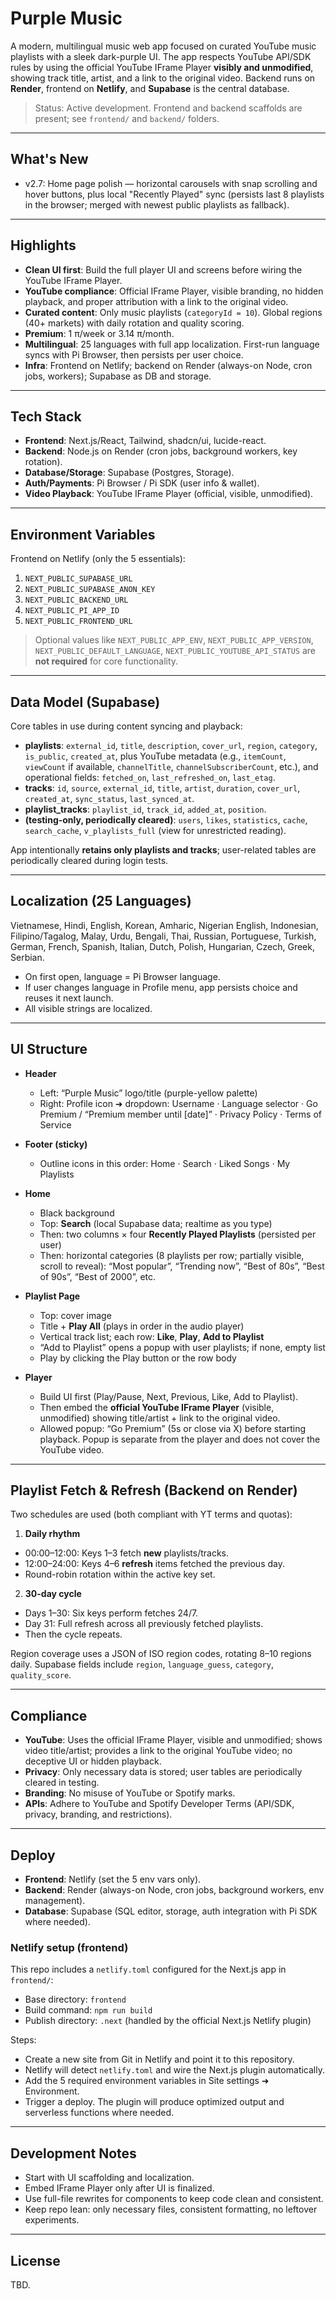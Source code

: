 # Purple Music

A modern, multilingual music web app focused on curated YouTube music playlists with a sleek dark-purple UI. The app respects YouTube API/SDK rules by using the official YouTube IFrame Player **visibly and unmodified**, showing track title, artist, and a link to the original video. Backend runs on **Render**, frontend on **Netlify**, and **Supabase** is the central database.

> Status: Active development. Frontend and backend scaffolds are present; see `frontend/` and `backend/` folders.

---

## What's New

- v2.7: Home page polish — horizontal carousels with snap scrolling and hover buttons, plus local "Recently Played" sync (persists last 8 playlists in the browser; merged with newest public playlists as fallback).

---

## Highlights

- **Clean UI first**: Build the full player UI and screens before wiring the YouTube IFrame Player.
- **YouTube compliance**: Official IFrame Player, visible branding, no hidden playback, and proper attribution with a link to the original video.
- **Curated content**: Only music playlists (`categoryId = 10`). Global regions (40+ markets) with daily rotation and quality scoring.
- **Premium**: 1 π/week or 3.14 π/month.
- **Multilingual**: 25 languages with full app localization. First-run language syncs with Pi Browser, then persists per user choice.
- **Infra**: Frontend on Netlify; backend on Render (always-on Node, cron jobs, workers); Supabase as DB and storage.

---

## Tech Stack

- **Frontend**: Next.js/React, Tailwind, shadcn/ui, lucide-react.
- **Backend**: Node.js on Render (cron jobs, background workers, key rotation).
- **Database/Storage**: Supabase (Postgres, Storage).
- **Auth/Payments**: Pi Browser / Pi SDK (user info & wallet).
- **Video Playback**: YouTube IFrame Player (official, visible, unmodified).

---

## Environment Variables

Frontend on Netlify (only the 5 essentials):
1. `NEXT_PUBLIC_SUPABASE_URL`
2. `NEXT_PUBLIC_SUPABASE_ANON_KEY`
3. `NEXT_PUBLIC_BACKEND_URL`
4. `NEXT_PUBLIC_PI_APP_ID`
5. `NEXT_PUBLIC_FRONTEND_URL`

> Optional values like `NEXT_PUBLIC_APP_ENV`, `NEXT_PUBLIC_APP_VERSION`, `NEXT_PUBLIC_DEFAULT_LANGUAGE`, `NEXT_PUBLIC_YOUTUBE_API_STATUS` are **not required** for core functionality.

---

## Data Model (Supabase)

Core tables in use during content syncing and playback:

- **playlists**: `external_id`, `title`, `description`, `cover_url`, `region`, `category`, `is_public`, `created_at`, plus YouTube metadata (e.g., `itemCount`, `viewCount` if available, `channelTitle`, `channelSubscriberCount`, etc.), and operational fields: `fetched_on`, `last_refreshed_on`, `last_etag`.
- **tracks**: `id`, `source`, `external_id`, `title`, `artist`, `duration`, `cover_url`, `created_at`, `sync_status`, `last_synced_at`.
- **playlist_tracks**: `playlist_id`, `track_id`, `added_at`, `position`.
- **(testing-only, periodically cleared)**: `users`, `likes`, `statistics`, `cache`, `search_cache`, `v_playlists_full` (view for unrestricted reading).

App intentionally **retains only playlists and tracks**; user-related tables are periodically cleared during login tests.

---

## Localization (25 Languages)

Vietnamese, Hindi, English, Korean, Amharic, Nigerian English, Indonesian, Filipino/Tagalog, Malay, Urdu, Bengali, Thai, Russian, Portuguese, Turkish, German, French, Spanish, Italian, Dutch, Polish, Hungarian, Czech, Greek, Serbian.

- On first open, language = Pi Browser language.
- If user changes language in Profile menu, app persists choice and reuses it next launch.
- All visible strings are localized.

---

## UI Structure

- **Header**  
	- Left: “Purple Music” logo/title (purple-yellow palette)  
	- Right: Profile icon ➜ dropdown: Username · Language selector · Go Premium / “Premium member until [date]” · Privacy Policy · Terms of Service

- **Footer (sticky)**  
	- Outline icons in this order: Home · Search · Liked Songs · My Playlists

- **Home**  
	- Black background  
	- Top: **Search** (local Supabase data; realtime as you type)  
	- Then: two columns × four **Recently Played Playlists** (persisted per user)  
	- Then: horizontal categories (8 playlists per row; partially visible, scroll to reveal): “Most popular”, “Trending now”, “Best of 80s”, “Best of 90s”, “Best of 2000”, etc.

- **Playlist Page**  
	- Top: cover image  
	- Title + **Play All** (plays in order in the audio player)  
	- Vertical track list; each row: **Like**, **Play**, **Add to Playlist**  
	- “Add to Playlist” opens a popup with user playlists; if none, empty list  
	- Play by clicking the Play button or the row body

- **Player**  
	- Build UI first (Play/Pause, Next, Previous, Like, Add to Playlist).  
	- Then embed the **official YouTube IFrame Player** (visible, unmodified) showing title/artist + link to the original video.  
	- Allowed popup: “Go Premium” (5s or close via X) before starting playback. Popup is separate from the player and does not cover the YouTube video.

---

## Playlist Fetch & Refresh (Backend on Render)

Two schedules are used (both compliant with YT terms and quotas):

1) **Daily rhythm**  
- 00:00–12:00: Keys 1–3 fetch **new** playlists/tracks.  
- 12:00–24:00: Keys 4–6 **refresh** items fetched the previous day.  
- Round-robin rotation within the active key set.

2) **30-day cycle**  
- Days 1–30: Six keys perform fetches 24/7.  
- Day 31: Full refresh across all previously fetched playlists.  
- Then the cycle repeats.

Region coverage uses a JSON of ISO region codes, rotating 8–10 regions daily. Supabase fields include `region`, `language_guess`, `category`, `quality_score`.

---

## Compliance

- **YouTube**: Uses the official IFrame Player, visible and unmodified; shows video title/artist; provides a link to the original YouTube video; no deceptive UI or hidden playback.  
- **Privacy**: Only necessary data is stored; user tables are periodically cleared in testing.  
- **Branding**: No misuse of YouTube or Spotify marks.  
- **APIs**: Adhere to YouTube and Spotify Developer Terms (API/SDK, privacy, branding, and restrictions).

---

## Deploy

- **Frontend**: Netlify (set the 5 env vars only).  
- **Backend**: Render (always-on Node, cron jobs, background workers, env management).  
- **Database**: Supabase (SQL editor, storage, auth integration with Pi SDK where needed).

### Netlify setup (frontend)

This repo includes a `netlify.toml` configured for the Next.js app in `frontend/`:

- Base directory: `frontend`
- Build command: `npm run build`
- Publish directory: `.next` (handled by the official Next.js Netlify plugin)

Steps:
- Create a new site from Git in Netlify and point it to this repository.
- Netlify will detect `netlify.toml` and wire the Next.js plugin automatically.
- Add the 5 required environment variables in Site settings ➜ Environment.
- Trigger a deploy. The plugin will produce optimized output and serverless functions where needed.

---

## Development Notes

- Start with UI scaffolding and localization.  
- Embed IFrame Player only after UI is finalized.  
- Use full-file rewrites for components to keep code clean and consistent.  
- Keep repo lean: only necessary files, consistent formatting, no leftover experiments.

---

## License

TBD.
